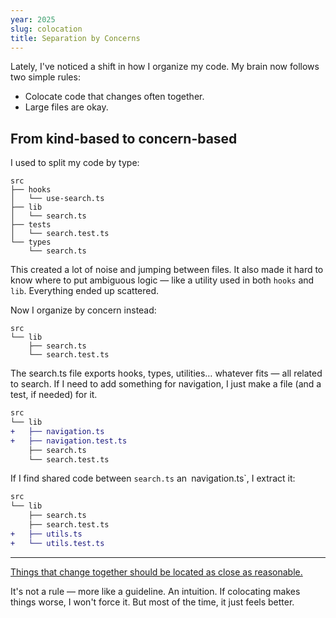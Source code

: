 ```yaml
---
year: 2025
slug: colocation
title: Separation by Concerns
---
```


Lately, I've noticed a shift in how I organize my code. My brain now follows two simple rules:

- Colocate code that changes often together.
- Large files are okay.

## From kind-based to concern-based

I used to split my code by type:

```
src
├── hooks
│   └── use-search.ts
├── lib
│   └── search.ts
├── tests
│   └── search.test.ts
└── types
    └── search.ts
```

This created a lot of noise and jumping between files. It also made it hard to know where to put ambiguous logic — like a utility used in both `hooks` and `lib`. Everything ended up scattered.

Now I organize by concern instead:

```
src
└── lib
    ├── search.ts
    └── search.test.ts
```

The search.ts file exports hooks, types, utilities… whatever fits — all related to search. If I need to add something for navigation, I just make a file (and a test, if needed) for it.

```diff
src
└── lib
+   ├── navigation.ts
+   ├── navigation.test.ts
    ├── search.ts
    └── search.test.ts
```

If I find shared code between `search.ts` an` `navigation.ts`, I extract it:

```diff
src
└── lib
    ├── search.ts
    ├── search.test.ts
+   ├── utils.ts
+   └── utils.test.ts
```

---

[Things that change together should be located as close as reasonable.](https://kentcdodds.com/blog/colocation#:~:text=Things%20that%20change%20together%20should%20be%20located%20as%20close%20as%20reasonable)

It's not a rule — more like a guideline. An intuition. If colocating makes things worse, I won't force it. But most of the time, it just feels better.
